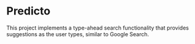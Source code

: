 # Predicto
This project implements a type-ahead search functionality that provides suggestions as the user types, similar to Google Search.

